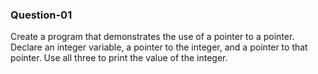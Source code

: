 ### Question-01

Create a program that demonstrates the use of a pointer to a pointer. Declare an integer variable, a pointer to the integer, and a pointer to that pointer. Use all three to print the value of the integer.
